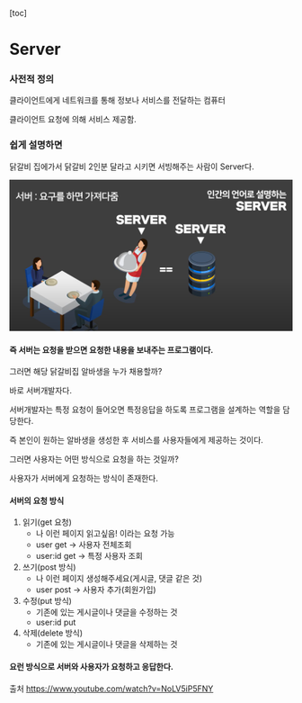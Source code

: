 [toc]



# Server



### 사전적 정의

클라이언트에게 네트워크를 통해 정보나 서비스를 전달하는 컴퓨터

클라이언트 요청에 의해 서비스 제공함.



### 쉽게 설명하면

닭갈비 집에가서 닭갈비 2인분 달라고 시키면 서빙해주는 사람이 Server다.

<img src="./images/image-20230320094855123.png" alt="image-20230320094855123" style="zoom:50%;" />



#### **즉 서버는 요청을 받으면 요청한 내용을 보내주는 프로그램이다.** 

그러면 해당 닭갈비집 알바생을 누가 채용할까?

바로 서버개발자다.

서버개발자는 특정 요청이 들어오면 특정응답을 하도록 프로그램을 설계하는 역할을 담당한다.

즉 본인이 원하는 알바생을 생성한 후 서비스를 사용자들에게 제공하는 것이다.

그러면 사용자는 어떤 방식으로 요청을 하는 것일까? 

사용자가 서버에게 요청하는 방식이 존재한다.



#### 서버의 요청 방식

1. 읽기(get 요청)
   * 나 이런 페이지 읽고싶음! 이라는 요청 가능
   * user get -> 사용자 전체조회
   * user:id get -> 특정 사용자 조회 
2. 쓰기(post 방식)
   * 나 이런 페이지 생성해주세요(게시글, 댓글 같은 것)
   * user post -> 사용자 추가(회원가입)
3. 수정(put 방식)
   * 기존에 있는 게시글이나 댓글을 수정하는 것
   * user:id put 
4. 삭제(delete 방식)
   * 기존에 있는 게시글이나 댓글을 삭제하는 것



####  **요런 방식으로 서버와 사용자가 요청하고 응답한다.** 



출처 https://www.youtube.com/watch?v=NoLV5iP5FNY